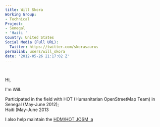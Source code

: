 ```yaml
---
title: Will Skora
Working Group:
- Technical
Project:
- Senegal
- 'Haiti '
Country: United States
Social Media (Full URL):
  Twitter: https://twitter.com/skorasaurus
permalink: users/will_skora
date: '2012-05-26 21:17:02 Z'
---
```

<p>&nbsp;</p><p>Hi,</p><p>I'm Will.</p><p>Participated in the field with HOT (Humanitarian OpenStreetMap Team) in Senegal (May-June 2012); <br>Haiti (May-June 2013</p><p>I also help maintain the <a href="http://hotosm.org/updates/hdmjosm">HDM/HOT JOSM&nbsp; a <br></a></p><p>&nbsp;</p>
